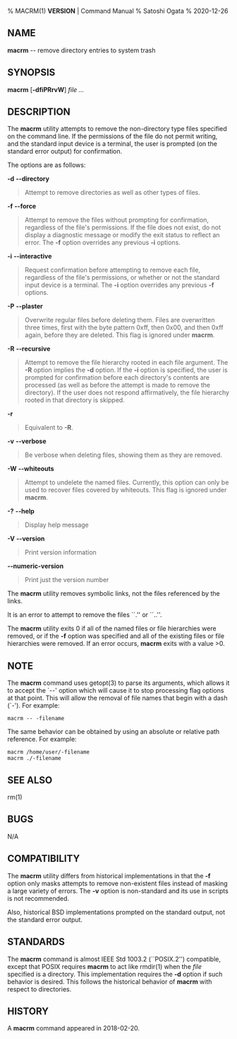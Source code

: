 % MACRM(1) __VERSION__ | Command Manual
% Satoshi Ogata
% 2020-12-26

NAME
----

**macrm** -- remove directory entries to system trash

SYNOPSIS
--------

**macrm** [**-dfiPRrvW**] *file* *...*

DESCRIPTION
-----------

The **macrm** utility attempts to remove the non-directory type files specified on the command line. If the permissions of the file do not permit writing, and the standard input device is a terminal, the user is prompted (on the standard error output) for confirmation.

The options are as follows:

**-d** **--directory**

> Attempt to remove directories as well as other types of files.

**-f** **--force**

> Attempt to remove the files without prompting for confirmation, regardless of the file's permissions. If the file does not exist, do not display a diagnostic message or modify the exit status to reflect an error. The **-f** option overrides any previous **-i** options.

**-i** **--interactive**

> Request confirmation before attempting to remove each file, regardless of the file's permissions, or whether or not the standard input device is a terminal. The **-i** option overrides any previous **-f** options.

**-P** **--plaster**

> Overwrite regular files before deleting them. Files are overwritten three times, first with the byte pattern 0xff, then 0x00, and then 0xff again, before they are deleted. This flag is ignored under **macrm**.

**-R** **--recursive**

> Attempt to remove the file hierarchy rooted in each file argument. The **-R** option implies the **-d** option. If the **-i** option is specified, the user is prompted for confirmation before each directory's contents are processed (as well as before the attempt is made to remove the directory). If the user does not respond affirmatively, the file hierarchy rooted in that directory is skipped.

**-r**

> Equivalent to **-R**.

**-v** **--verbose**

> Be verbose when deleting files, showing them as they are removed.

**-W** **--whiteouts**

> Attempt to undelete the named files. Currently, this option can only be used to recover files covered by whiteouts. This flag is ignored under **macrm**.

**-?** **--help**

> Display help message

**-V** **--version**

> Print version information

**--numeric-version**

> Print just the version number

The **macrm** utility removes symbolic links, not the files referenced by the links.

It is an error to attempt to remove the files \`\`.'' or \`\`..''.

The **macrm** utility exits 0 if all of the named files or file hierarchies were removed, or if the **-f** option was specified and all of the existing files or file hierarchies were removed. If an error occurs, **macrm** exits with a value >0.

NOTE
----

The **macrm** command uses getopt(3) to parse its arguments, which allows it to accept the \`\--' option which will cause it to stop processing flag options at that point. This will allow the removal of file names that begin with a dash (\`-'). For example:

    macrm -- -filename

The same behavior can be obtained by using an absolute or relative path reference. For example:

    macrm /home/user/-filename
    macrm ./-filename

SEE ALSO
--------

rm(1)

BUGS
----

N/A

COMPATIBILITY
-------------

The **macrm** utility differs from historical implementations in that the **-f** option only masks attempts to remove non-existent files instead of masking a large variety of errors. The **-v** option is non-standard and its use in scripts is not recommended.

Also, historical BSD implementations prompted on the standard output, not the standard error output.

STANDARDS
---------

The **macrm** command is almost IEEE Std 1003.2 (\`\`POSIX.2'') compatible, except that POSIX requires **macrm** to act like rmdir(1) when the *file* specified is a directory. This implementation requires the **-d** option if such behavior is desired. This follows the historical behavior of **macrm** with respect to directories.

HISTORY
-------

A **macrm** command appeared in 2018-02-20.
